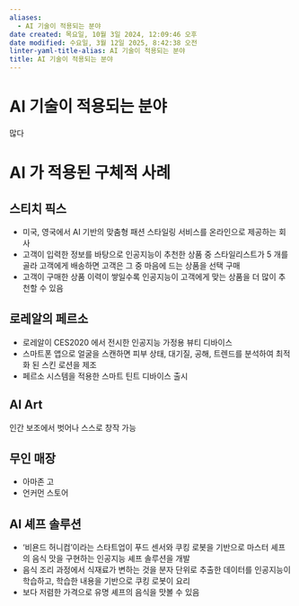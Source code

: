 ```yaml
---
aliases:
  - AI 기술이 적용되는 분야
date created: 목요일, 10월 3일 2024, 12:09:46 오후
date modified: 수요일, 3월 12일 2025, 8:42:38 오전
linter-yaml-title-alias: AI 기술이 적용되는 분야
title: AI 기술이 적용되는 분야
---
```


# AI 기술이 적용되는 분야

많다

# AI 가 적용된 구체적 사례

## 스티치 픽스

 - 미국, 영국에서 AI 기반의 맞춤형 패션 스타일링 서비스를 온라인으로 제공하는 회사
 - 고객이 입력한 정보를 바탕으로 인공지능이 추천한 상품 중 스타일리스트가 5 개를 골라 고객에게 배송하면 고객은 그 중 마음에 드는 상품을 선택 구매
 - 고객이 구매한 상품 이력이 쌓일수록 인공지능이 고객에게 맞는 상품을 더 많이 추천할 수 있음

## 로레알의 페르소

 - 로레알이 CES2020 에서 전시한 인공지능 가정용 뷰티 디바이스
 - 스마트폰 앱으로 얼굴을 스캔하면 피부 상태, 대기질, 공해, 트렌드를 분석하여 최적화
된 스킨 로션을 제조
 - 페르소 시스템을 적용한 스마트 틴트 디바이스 출시

## AI Art

인간 보조에서 벗어나 스스로 창작 가능

## 무인 매장

- 아마존 고
- 언커먼 스토어

## AI 셰프 솔루션

 - ‘비욘드 허니컴’이라는 스타트업이 푸드 센서와 쿠킹 로봇을 기반으로 마스터 셰프의 음식 맛을 구현하는 인공지능 셰프 솔루션을 개발
 - 음식 조리 과정에서 식재료가 변하는 것을 분자 단위로 추출한 데이터를 인공지능이 학습하고, 학습한 내용을 기반으로 쿠킹 로봇이 요리
 - 보다 저렴한 가격으로 유명 셰프의 음식을 맛볼 수 있음
